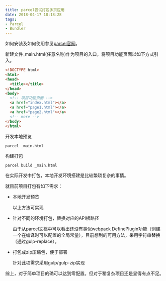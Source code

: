 ```yaml
---
title: parcel尝试打包多页应用
date: 2018-04-17 18:18:28
tags:
- Parcel
- Bundler
---
```


如何安装及如何使用参见[parcel官网](http://www.parceljs.io/)。

新建文件_main.html(任意名称)作为项目的入口，将项目功能页面以如下方式引入。

```html
<!DOCTYPE html>
<html>
<head>
  <title></title>
</head>
<body>
  <!-- 项目功能页面 -->
  <a href="index.html"></a>
  <a href="page1.html"></a>
  <a href="page2.html"></a>
  <!-- more -->
</body>
</html>
```

开发本地预览

```shell
parcel _main.html
```

构建打包

```shell
parcel build _main.html
```

在实际开发中打包，本地开发环境搭建是比较繁琐复杂的事情。

就目前项目打包有如下需求：

- 本地开发预览

	以上方法可实现

- 针对不同的环境打包，替换对应的API根路径
	
	由于从parcel文档中可以看出还没有类似webpack DefinePlugin功能（创建一个在编译时可以配置的全局常量），目前想到的可用方法，采用字符串替换（通过gulp-replace）。

- 打包成zip压缩包，便于部署
	
	针对此项需求采用gulp/gulp-zip实现


综上，对于简单项目的确可以达到零配置。但对于稍复杂项目还是显得有点不足。


